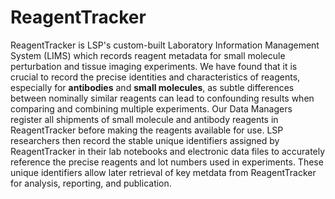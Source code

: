 # ReagentTracker

ReagentTracker is LSP's custom-built Laboratory Information Management System
(LIMS) which records reagent metadata for small molecule perturbation and tissue
imaging experiments. We have found that it is crucial to record the precise
identities and characteristics of reagents, especially for **antibodies** and
**small molecules**, as subtle differences between nominally similar reagents
can lead to confounding results when comparing and combining multiple
experiments. Our Data Managers register all shipments of small molecule and
antibody reagents in ReagentTracker before making the reagents available for
use. LSP researchers then record the stable unique identifiers assigned
by ReagentTracker in their lab notebooks and electronic data files to accurately
reference the precise reagents and lot numbers used in experiments. These unique
identifiers allow later retrieval of key metdata from ReagentTracker for
analysis, reporting, and publication.
